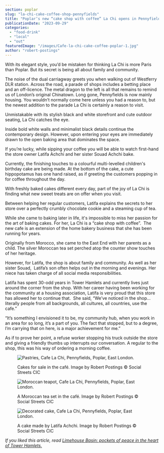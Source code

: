 ```yaml
---
section: poplar
slug: "la-chi-cake-coffee-shop-pennyfields"
title: "Poplar’s new “cake shop with coffee” La Chi opens in Pennyfields"
publicationDate: "2023-09-29"
categories: 
  - "food-drink"
  - "local"
  - "out"
featuredImage: "/images/Cafe-la-chi-cake-coffee-poplar-1.jpg"
author: "robert-postings"
---
```


With its elegant style, you’d be mistaken for thinking La Chi is more Paris than Poplar. But its secret is being all about family and community. 

The noise of the dual carriagway greets you when walking out of Westferry DLR station. Across the road, a parade of shops includes a betting place and an off-licence. The metal dragon to the left is all that remains to remind us of London’s original Chinatown. Long gone, Pennyfields is now mainly housing. You wouldn’t normally come here unless you had a reason to, but the newest addition to the parade La Chi is certainly a reason to visit. 

Unmistakable with its stylish black and white storefront and cute outdoor seating, La Chi catches the eye.

Inside bold white walls and minimalist black details continue the contemporary design. However, upon entering your eyes are immediately drawn to the open baking area that dominates the space. 

If you’re lucky, while sipping your coffee you will be able to watch first-hand the store owner Latifa Achchi and her sister Souad Achchi bake. 

Currently, the finishing touches to a colourful multi-levelled children's birthday cake are being made. At the bottom of the cake, a cute hippopotamus has one hand raised, as if greeting the customers popping in for coffee throughout the day.

With freshly baked cakes different every day, part of the joy of La Chi is finding what new sweet treats are on offer when you visit. 

Between helping her regular customers, Latifa explains the secrets to her store over a perfectly crumbly chocolate cookie and a steaming cup of tea.

While she came to baking later in life, it's impossible to miss her passion for the art of baking cakes. For her, La Chi is a “cake shop with coffee”.  The new cafe is an extension of the home bakery business that she has been running for years.

Originally from Morocco, she came to the East End with her parents as a child. The silver Moroccan tea set perched atop the counter show touches of her heritage.

However, for Latifa, the shop is about family and community. As well as her sister Souad,  Latifa’s son often helps out in the morning and evenings. Her niece has taken charge of all social media responsibilities. 

Latifa has spent 30-odd years in Tower Hamlets and currently lives just around the corner from the shop. With her career having been working for the community at a housing association, Latifa is very proud that this store has allowed her to continue that.  She said, “We’ve noticed in the shop… literally people from all backgrounds, all cultures, all countries, use the cafe.” 

“It’s something I envisioned it to be, my community hub, when you work in an area for so long, it’s a part of you. The fact that stopped, but to a degree, I’m carrying that on here, is a major achievement for me.”

As if to prove her point, a refuse worker stopping his truck outside the store and giving a friendly thumbs up interrupts our conversation. A regular to the shop, this was his way of ordering a morning coffee. 

<figure>

![Pastries, Cafe La Chi, Pennyfields, Poplar, East London.](/images/Cafe-la-chi-cake-coffee-poplar-4-1024x683.jpg)

<figcaption>

Cakes for sale in the café. Image by Robert Postings © Social Streets CIC

</figcaption>

</figure>

<figure>

![Moroccan teapot, Cafe La Chi, Pennyfields, Poplar, East London.](/images/Cafe-la-chi-cake-coffee-poplar-8.jpg)

<figcaption>

A Moroccan tea set in the café. Image by Robert Postings © Social Streets CIC

</figcaption>

</figure>

<figure>

![Decorated cake, Cafe La Chi, Pennyfields, Poplar, East London.](/images/Cafe-la-chi-cake-coffee-poplar-11.jpg)

<figcaption>

A cake made by Latifa Achchi. Image by Robert Postings © Social Streets CIC

</figcaption>

</figure>

_If you liked this article, read [Limehouse Basin: pockets of peace in the heart of Tower Hamlets.](https://poplarlondon.co.uk/limehouse-basin-pockets-peace-tower-hamlets/)_

[](https://poplarlondon.co.uk/limehouse-basin-pockets-peace-tower-hamlets/)
